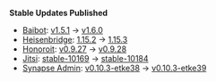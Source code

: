 **Stable Updates Published**

* [Baibot](https://github.com/etkecc/baibot): [v1.5.1](https://github.com/etkecc/baibot/releases/tag/v1.5.1) -> [v1.6.0](https://github.com/etkecc/baibot/releases/tag/v1.6.0)
* [Heisenbridge](https://github.com/hifi/heisenbridge): [1.15.2](https://github.com/hifi/heisenbridge/releases/tag/1.15.2) -> [1.15.3](https://github.com/hifi/heisenbridge/releases/tag/1.15.3)
* [Honoroit](https://github.com/etkecc/honoroit): [v0.9.27](https://github.com/etkecc/honoroit/releases/tag/v0.9.27) -> [v0.9.28](https://github.com/etkecc/honoroit/releases/tag/v0.9.28)
* [Jitsi](https://github.com/jitsi/docker-jitsi-meet): [stable-10169](https://github.com/jitsi/docker-jitsi-meet/releases/tag/stable-10169) -> [stable-10184](https://github.com/jitsi/docker-jitsi-meet/releases/tag/stable-10184)
* [Synapse Admin](https://github.com/etkecc/synapse-admin): [v0.10.3-etke38](https://github.com/etkecc/synapse-admin/releases/tag/v0.10.3-etke38) -> [v0.10.3-etke39](https://github.com/etkecc/synapse-admin/releases/tag/v0.10.3-etke39)
